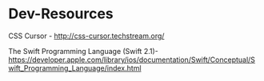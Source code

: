 # Dev-Resources
CSS Cursor - http://css-cursor.techstream.org/ 

The Swift Programming Language (Swift 2.1)- https://developer.apple.com/library/ios/documentation/Swift/Conceptual/Swift_Programming_Language/index.html
